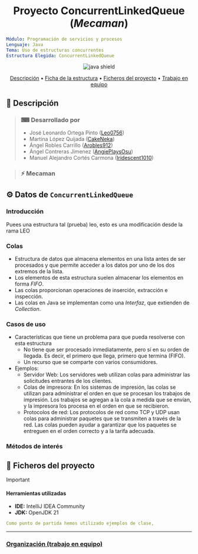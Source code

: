 <h1 align="center"> Proyecto ConcurrentLinkedQueue (<i>Mecaman</i>)</h1>

```yaml
Módulo: Programación de servicios y procesos
Lenguaje: Java
Tema: Uso de estructuras concurrentes
Estructura Elegida: ConcurrentLinkedQueue
```


<div align="center">
  <img alt="java shield" src="https://img.shields.io/badge/java-%23ED8B00.svg?style=for-the-badge&logo=openjdk&logoColor=white">
</div>

<p align="center">
  <a href="#-descripción">Descripción</a> •
  <a href="#-datos-de-concurrentlinkedqueue">Ficha de la estructura</a> •
  <a href="#-ficheros-del-proyecto">Ficheros del proyecto</a> •
  <a href="./collaboration.md">Trabajo en equipo</a>
</p>

## 📜 Descripción

> ### ⌨ Desarrollado por
>
> - José Leonardo Ortega Pinto ([Leo0756](https://github.com/leo0756))
> - Martina López Quijada ([CakeNeka](https://github.com/cakeneka))
> - Ángel Robles Carrillo ([Arobles912](https://github.com/Arobles912))
> - Ángel Contreras Jimenez ([AngiePlaysOsu](https://github.com/AngiePlaysOsu))
> - Manuel Alejandro Cortés Carmona ([Iridescent1010](https://github.com/Iridescent100))

> ### ⚡ Mecaman


## ⚙ Datos de `ConcurrentLinkedQueue`

### Introducción

Puees una estructura tal (prueba) leo, esto es una modificación desde la rama LEO

### Colas
 - Estructura de datos que almacena elementos en una lista antes de ser procesados y que permite acceder a los datos por uno de los dos extremos de la lista.
 - Los elementos de esta estructura suelen almacenar los elementos en forma *FIFO*.
 - Las colas proporcionan operaciones de inserción, extracción e inspección.
 - Las colas en Java se implementan como una *Interfaz*, que extienden de *Collection*.

### Casos de uso
  - Características que tiene un problema para que pueda resolverse con esta estructura
    - No tiene que ser procesado inmediatamente, pero sí en su orden de llegada. Es decir, el primero que llega, primero que termina (FIFO).
    - Un recurso que se comparte con varios consumidores.
  - Ejemplos:
    - Servidor Web: Los servidores web utilizan colas para administrar las solicitudes entrantes de los clientes.
    - Colas de impresora: En los sistemas de impresión, las colas se utilizan para administrar el orden en que se
      procesan los trabajos de impresión. Los trabajos se agregan a la cola a medida que se envían, y la impresora
      los procesa en el orden en que se recibieron.
    - Protocolos de red: Los protocolos de red como TCP y UDP usan colas para administrar paquetes que se transmiten
      a través de la red. Las colas pueden ayudar a garantizar que los paquetes se entreguen en el orden correcto y a la tarifa adecuada.

### Métodos de interés

## 📁 Ficheros del proyecto

> [!IMPORTANT]
> 
> #### Herramientas utilizadas
> 
> - **IDE:** IntelliJ IDEA Community
> - **JDK:** OpenJDK 21
> 
> ```yaml
> Como punto de partida hemos utilizado ejemplos de clase,  
> ```

---

### [Organización (trabajo en equipo)](collaboration.md)
